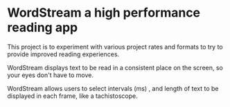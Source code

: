 # WordStream a high performance reading app

This project is to experiment with various project rates and formats to try to provide improved reading experiences.

WordStream displays text to be read in a consistent place on the screen, so your eyes don't have to move.

WordStream allows users to select intervals (ms) , and length of text to be displayed in each frame, like a tachistoscope.



